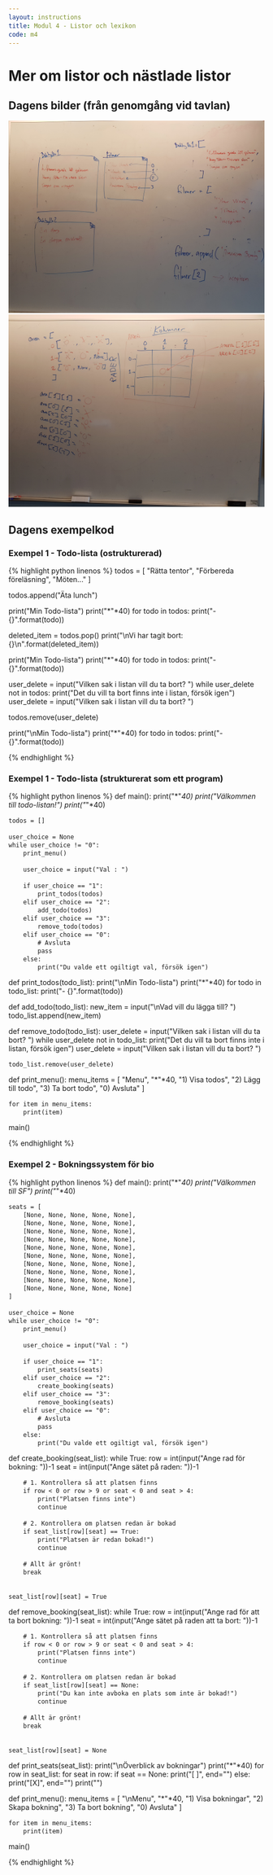 ```yaml
---
layout: instructions
title: Modul 4 - Listor och lexikon
code: m4
---
```


# Mer om listor och nästlade listor

## Dagens bilder (från genomgång vid tavlan)

![Tavelbild 1](/modules/m4/lectures/img-1.jpg)
![Tavelbild 2](/modules/m4/lectures/img-2.jpg)

## Dagens exempelkod

### Exempel 1 - Todo-lista (ostrukturerad)

{% highlight python linenos %}
todos = [
    "Rätta tentor",
    "Förbereda föreläsning",
    "Möten..."
]

todos.append("Äta lunch")

print("Min Todo-lista")
print("*"*40)
for todo in todos:
    print("- {}".format(todo))


deleted_item = todos.pop()
print("\nVi har tagit bort: {}\n".format(deleted_item))


print("Min Todo-lista")
print("*"*40)
for todo in todos:
    print("- {}".format(todo))


user_delete = input("Vilken sak i listan vill du ta bort? ")
while user_delete not in todos:
    print("Det du vill ta bort finns inte i listan, försök igen")
    user_delete = input("Vilken sak i listan vill du ta bort? ")

todos.remove(user_delete)

print("\nMin Todo-lista")
print("*"*40)
for todo in todos:
    print("- {}".format(todo))

{% endhighlight %}

### Exempel 1 - Todo-lista (strukturerat som ett program)

{% highlight python linenos %}
def main():
    print("*"*40)
    print("Välkommen till todo-listan!")
    print("*"*40)

    todos = []

    user_choice = None
    while user_choice != "0":
        print_menu()

        user_choice = input("Val : ")

        if user_choice == "1":
            print_todos(todos)
        elif user_choice == "2":
            add_todo(todos)
        elif user_choice == "3":
            remove_todo(todos)
        elif user_choice == "0":
            # Avsluta
            pass
        else:
            print("Du valde ett ogiltigt val, försök igen")

def print_todos(todo_list):
    print("\nMin Todo-lista")
    print("*"*40)
    for todo in todo_list:
        print("- {}".format(todo))   

def add_todo(todo_list):
    new_item = input("\nVad vill du lägga till? ")
    todo_list.append(new_item)

def remove_todo(todo_list):
    user_delete = input("Vilken sak i listan vill du ta bort? ")
    while user_delete not in todo_list:
        print("Det du vill ta bort finns inte i listan, försök igen")
        user_delete = input("Vilken sak i listan vill du ta bort? ")

    todo_list.remove(user_delete)

def print_menu():
    menu_items = [
        "Menu",
        "*"*40,
        "1) Visa todos",
        "2) Lägg till todo",
        "3) Ta bort todo",
        "0) Avsluta"
    ]

    for item in menu_items:
        print(item)
main()

{% endhighlight %}

### Exempel 2 - Bokningssystem för bio

{% highlight python linenos %}
def main():
    print("*"*40)
    print("Välkommen till SF")
    print("*"*40)

    seats = [
        [None, None, None, None, None],
        [None, None, None, None, None],
        [None, None, None, None, None],
        [None, None, None, None, None],
        [None, None, None, None, None],
        [None, None, None, None, None],
        [None, None, None, None, None],
        [None, None, None, None, None],
        [None, None, None, None, None],
        [None, None, None, None, None]
    ]

    user_choice = None
    while user_choice != "0":
        print_menu()

        user_choice = input("Val : ")

        if user_choice == "1":
            print_seats(seats)
        elif user_choice == "2":
            create_booking(seats)
        elif user_choice == "3":
            remove_booking(seats)
        elif user_choice == "0":
            # Avsluta
            pass
        else:
            print("Du valde ett ogiltigt val, försök igen")

def create_booking(seat_list):
    while True:
        row = int(input("Ange rad för bokning: "))-1
        seat = int(input("Ange sätet på raden: "))-1

        # 1. Kontrollera så att platsen finns
        if row < 0 or row > 9 or seat < 0 and seat > 4:
            print("Platsen finns inte")
            continue

        # 2. Kontrollera om platsen redan är bokad
        if seat_list[row][seat] == True:
            print("Platsen är redan bokad!")
            continue

        # Allt är grönt!
        break


    seat_list[row][seat] = True

def remove_booking(seat_list):
    while True:
        row = int(input("Ange rad för att ta bort bokning: "))-1
        seat = int(input("Ange sätet på raden att ta bort: "))-1

        # 1. Kontrollera så att platsen finns
        if row < 0 or row > 9 or seat < 0 and seat > 4:
            print("Platsen finns inte")
            continue

        # 2. Kontrollera om platsen redan är bokad
        if seat_list[row][seat] == None:
            print("Du kan inte avboka en plats som inte är bokad!")
            continue

        # Allt är grönt!
        break


    seat_list[row][seat] = None
    

def print_seats(seat_list):
    print("\nÖverblick av bokningar")
    print("*"*40)
    for row in seat_list:
        for seat in row:
            if seat == None:
                print("[ ]", end="")
            else:
                print("[X]", end="")
        print("")


def print_menu():
    menu_items = [
        "\nMenu",
        "*"*40,
        "1) Visa bokningar",
        "2) Skapa bokning",
        "3) Ta bort bokning",
        "0) Avsluta"
    ]

    for item in menu_items:
        print(item)

main()

{% endhighlight %}
